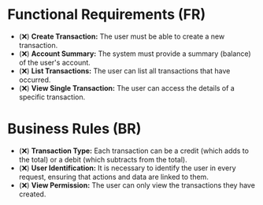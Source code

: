 # Functional Requirements (FR)
- (❌) **Create Transaction:** The user must be able to create a new transaction.
- (❌) **Account Summary:** The system must provide a summary (balance) of the user's account.
- (❌) **List Transactions:** The user can list all transactions that have occurred.
- (❌) **View Single Transaction:** The user can access the details of a specific transaction.

# Business Rules (BR)
- (❌) **Transaction Type:** Each transaction can be a credit (which adds to the total) or a debit (which subtracts from the total).
- (❌) **User Identification:** It is necessary to identify the user in every request, ensuring that actions and data are linked to them.
- (❌) **View Permission:** The user can only view the transactions they have created.
